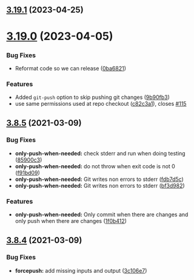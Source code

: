 ## [3.19.1](https://github.com/TriPSs/conventional-changelog-action/compare/v3.19.0...v3.19.1) (2023-04-25)



# [3.19.0](https://github.com/TriPSs/conventional-changelog-action/compare/v3.8.5...v3.19.0) (2023-04-05)


### Bug Fixes

* Reformat code so we can release ([0ba6821](https://github.com/TriPSs/conventional-changelog-action/commit/0ba68212f41940954beb406ee679b4e89c792a3a))


### Features

* Added `git-push` option to skip pushing git changes ([9b90fb3](https://github.com/TriPSs/conventional-changelog-action/commit/9b90fb3eeafcfac330320d99235c4462cd7c7614))
* use same permissions used at repo checkout ([c82c3a1](https://github.com/TriPSs/conventional-changelog-action/commit/c82c3a1b1de521412af47239e9d46a2c49e7c8c7)), closes [#115](https://github.com/TriPSs/conventional-changelog-action/issues/115)



## [3.8.5](https://github.com/TriPSs/conventional-changelog-action/compare/v3.9.0...v3.8.5) (2021-03-09)


### Bug Fixes

* **only-push-when-needed:** check stderr and run when doing testing ([85900c3](https://github.com/TriPSs/conventional-changelog-action/commit/85900c39187ecf75872823f2ab536dc3e430d8f9))
* **only-push-when-needed:** do not throw when exit code is not 0 ([f91bd09](https://github.com/TriPSs/conventional-changelog-action/commit/f91bd0951ab49f9a01bf7b7f4bac01c1b2427446))
* **only-push-when-needed:** Git writes non errors to stderr ([fdb7d5c](https://github.com/TriPSs/conventional-changelog-action/commit/fdb7d5c3590f1cc884fff08f1f82e9209e973363))
* **only-push-when-needed:** Git writes non errors to stderr ([bf3d982](https://github.com/TriPSs/conventional-changelog-action/commit/bf3d982685bec8b13ae7b631d0f31bd49d2ad0d5))


### Features

* **only-push-when-needed:** Only commit when there are changes and only push when there are changes ([1f0b412](https://github.com/TriPSs/conventional-changelog-action/commit/1f0b4123ca4c90d96e50fdccd02338f0b6936d34))



## [3.8.4](https://github.com/TriPSs/conventional-changelog-action/compare/v3.8.3...v3.8.4) (2021-03-09)


### Bug Fixes

* **forcepush:** add missing inputs and output ([3c106e7](https://github.com/TriPSs/conventional-changelog-action/commit/3c106e7c7cd3cf891e773a5079d5100ad1681a68))



